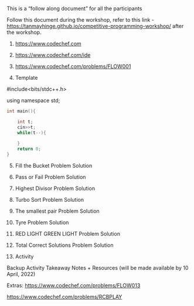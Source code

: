 This is a “follow along document” for all the participants

Follow this document during the workshop, refer to this link - https://tanmayhinge.github.io/competitive-programming-workshop/  after the workshop.

1. https://www.codechef.com

2. https://www.codechef.com/ide

3. https://www.codechef.com/problems/FLOW001 

4. Template

#include<bits/stdc++.h>

using namespace std;
```cpp
int main(){

    int t;
    cin>>t;
    while(t--){
        
    }
    return 0;
}
```

5. Fill the Bucket
Problem	Solution

6. Pass or Fail
 Problem	 Solution

7. Highest Divisor
Problem	Solution

8. Turbo Sort
Problem	Solution

9. The smallest pair
Problem	Solution

10. Tyre
Problem	Solution

11. RED LIGHT GREEN LIGHT
Problem	Solution

12. Total Correct Solutions
Problem	Solution

13. Activity

Backup Activity
Takeaway Notes + Resources (will be made available by 10 April, 2022)

Extras:
https://www.codechef.com/problems/FLOW013

https://www.codechef.com/problems/RCBPLAY